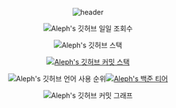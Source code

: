 <div align="center">

<!-- 상단바 -->
![header](https://capsule-render.vercel.app/api?type=waving&color=gradient&height=250&fontSize=40&fontAlignY=40&animation=fadeIn&text=ongsim0629%20%20😄)

<!-- 깃허브 일일 조회수 -->
![Aleph's 깃허브 일일 조회수](https://hits.seeyoufarm.com/api/count/incr/badge.svg?url=https%3A%2F%2Fgithub.com%2Fongsim0629&count_bg=%2374A6EC&title_bg=%236B7575&icon=&icon_color=%23FFFFFF&title=hits&edge_flat=false)

<!-- 깃허브 스탯 -->
![Aleph's 깃허브 스택](https://github-readme-stats.vercel.app/api?username=ongsim0629&show_icons=true&theme=transparent&locale=kr)

<!-- 깃허브 커밋 스택 -->
[![Aleph's 깃허브 커밋 스택](https://streak-stats.demolab.com?user=ongsim0629&theme=transparent&locale=ko)](https://git.io/streak-stats)

<!-- 깃허브 언어 사용 순위 | 백준 티어 -->
![Aleph's 깃허브 언어 사용 순위](https://github-readme-stats.vercel.app/api/top-langs/?username=ongsim0629&layout=compact&theme=dark)[![Aleph's 백준 티어](http://mazassumnida.wtf/api/v2/generate_badge?boj=ongsim0629)](https://solved.ac/s1_1v)

<!-- 깃허브 커밋 그래프 -->
![Aleph's 깃허브 커밋 그래프](https://github-readme-activity-graph.vercel.app/graph?username=ongsim0629&theme=react-dark)


</div>
